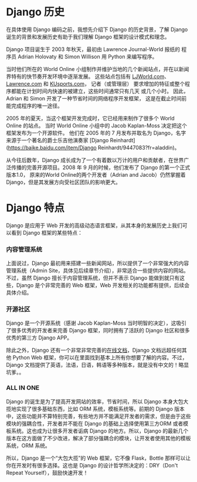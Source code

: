 # Django 历史

在具体使用 Django 编码之前，我想先介绍下 Django 的历史背景，了解 Django 诞生的背景和发展历史有助于我们理解 Django 框架的设计模式和理念。

Django 项目诞生于 2003 年秋天，最初由 Lawrence Journal-World 报纸的 程序员 Adrian Holovaty 和 Simon Willison 用 Python 来编写程序。

当时他们所在的 World Online 小组制作并维护当地的几个新闻站点，并在以新闻界特有的快节奏开发环境中逐渐发展。 这些站点包括有 [LJWorld.com](http://ljworld.com/)、[Lawrence.com](http://lawrence.com/) 和 [KUsports.com](http://kusports.com/)， 记者（或管理层） 要求增加的特征或整个程序都能在计划时间内快速的被建立，这些时间通常只有几天 或几个小时。 因此，Adrian 和 Simon 开发了一种节省时间的网络程序开发框架， 这是在截止时间前能完成程序的唯一途径。

2005 年的夏天，当这个框架开发完成时，它已经用来制作了很多个 World Online 的站点。 当时 World Online 小组中的 Jacob Kaplan-Moss 决定把这个框架发布为一个开源软件。 他们在 2005 年的 7 月发布并取名为 Django，名字来源于一个著名的爵士乐吉他演奏家 [Django Reinhardt](https://baike.baidu.com/item/Django Reinhardt/9447083?fr=aladdin)。

从今往后数年，Django 成长成为了一个有着数以万计的用户和贡献者，在世界广泛传播的完善开源项目。2008 年 9 月的时候，他们发布了 Django 的第一个正式版本1.0， 原来的World Online的两个开发者（Adrian and Jacob）仍然掌握着Django，但是其发展方向受社区团队的影响更大。

# Django 特点

Django 是应用于 Web 开发的高级动态语言框架，从其本身的发展历史上我们可以看到 Django 框架的某些特点：

### 内容管理系统

上面说过，Django 最初用来搭建一些新闻网站，所以提供了一个非常强大的内容管理系统（Admin Site，具体见后续章节介绍），非常适合一些提供内容的网站。不过，虽然 Django 擅长于内容管理系统，但并不表示 Django 能做到就只有这些，Django 是个非常完善的 Web 框架，Web 开发相关的功能都有提供，后续会具体介绍。

### 开源社区

Django 是一个开源系统（感谢 Jacob Kaplan-Moss 当时明智的决定），这吸引了很多优秀的开发者来完善 Django 框架，同时拥有了活跃的 Django 社区和很多优秀的第三方 Django APP。

除此之外，Django 还有一个非常非常完善的[在线文档](https://docs.djangoproject.com/en/1.11/)，Django 文档远超任何其他 Python Web 框架，你可以在里面找到基本上所有你想要了解的内容。不过，Django 文档提供了英语，法语，日语，韩语等多种版本，就是没有中文的！略显坑爹。。

### ALL IN ONE

Django 的诞生是为了提高开发网站的效率，节省时间，所以 Django 本身大包大揽地实现了很多基础东西，比如 ORM 系统，模板系统等。前期的 Django 版本中，这些功能并不算特别完善，有些地方并不能满足开发者的需求，但是由于这些模块的强耦合性，开发者并不能在 Django 的基础上选择使用第三方ORM 或者模板系统。这也成为让很多开发者诟病 Django 的地方。所以，Django 的最新几个版本在这方面做了不少改进，解决了部分强耦合的模块，让开发者使用其他的模板系统，ORM 系统。

所以，Django 是一个“大包大揽”的 Web 框架，它不像 Flask，Bottle 那样可以让你在开发时有很多选择。这也是 Django 的设计哲学所决定的：DRY（Don't Repeat Yourself），鼓励快速开发！

